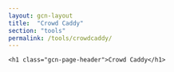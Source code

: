 ```yaml
---
layout: gcn-layout
title:  "Crowd Caddy"
section: "tools"
permalink: /tools/crowdcaddy/
---
```


<div class="row">

  <div class="col-lg-8 col-lg-offset-2 col-md-10 col-md-offset-1 col-sm-12">

    <h1 class="gcn-page-header">Crowd Caddy</h1>

  </div>

</div>

<div class="row">
  <div id="scenarioContent" />
</div>
